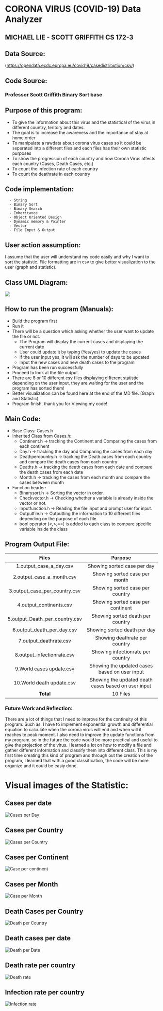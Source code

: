 <!-- Headings -->
# CORONA VIRUS (COVID-19) Data Analyzer
## MICHAEL LIE - SCOTT GRIFFITH CS 172-3

<!-- Links -->
## Data Source:
(https://opendata.ecdc.europa.eu/covid19/casedistribution/csv/)

## Code Source: 
### __Professor Scott Griffith__ Binary Sort base

## Purpose of this program:
* To give the information about this virus and the statistical of the virus in different country, teritory and dates. 
* The goal is to increase the awareness and the importance of stay at home order 
* To manipulate a rawdata about corona virus cases so it could be seperated into a different files and each files has their own statistic purposes
* To show the progression of each country and how Corona Virus affects each country (Cases, Death Cases, etc.)
* To count the infection rate of each country
* To count the deathrate in each country

## Code implementation:
      - String 
      - Binary Sort
      - Binary Search
      - Inheritance
      - Object Oriented Design
      - Dynamic memory & Pointer
      - Vector
      - File Input & Output

## User action assumption:
I assume that the user will understand my code easily and why I want to sort the statistic. File formatting are in csv to give better visualization to the user (graph and statistic).


## Class UML Diagram:
<!-- Images -->
![](pictures/myUML.jpg)

## How to run the program (Manuals):
* Build the program first
* Run it
* There will be a question which asking whether the user want to update the file or not.
  * The Program will display the current cases and displaying the current date
  * User could update it by typing (Yes/yes) to update the cases
  * If the user input yes, it will ask the number of days to be updated
  * Input the new cases and new death cases to the program
* Program has been run successfully
* Proceed to look at the file output.
* There are 8 or 10 different csv files displaying different statistic depending on the user input, they are waiting for the user and the program has sorted them!
* Better visualization can be found here at the end of the MD file. (Graph and Statistic)
* Program finish, thank you for Viewing my code!

## Main Code:
* Base Class: Cases.h
* Inherited Class from Cases.h:
  * Continent.h -> tracking the Continent and Comparing the cases from each continent
  * Day.h -> tracking the day and Comparing the cases from each day
  * Deathpercountry.h -> tracking the Death cases from each country and compare the death cases from each country
  * Deaths.h -> tracking the death cases from each date and compare the death cases from each date
  * Month.h -> tracking the cases from each month and compare the cases between month
* Function header:
  * Binarysort.h -> Sorting the vector in order.
  * Checkvector.h -> Checking whether a variable is already inside the vector or not.
  * Inputfunction.h -> Reading the file input and prompt user for input.
  * Outputfile.h -> Outputting the information to 10 different files depending on the purpose of each file.
  * bool operator (<,>,==) is added to each class to compare specific variable inside the class

##  Program Output File:
|             Files              |                       Purpose                        |
| :----------------------------: | :--------------------------------------------------: |
|    1.output_case_a_day.csv     |             Showing sorted case per day              |
|   2.output_case_a_month.csv    |            Showing sorted case per month             |
| 3.output_case_per_country.csv  |           Showing sorted case per country            |
|    4.output_continents.csv     |          Showing sorted case per continent           |
| 5.output_Death_per_country.csv |           Showing sorted death per country           |
|   6.output_death_per_day.csv   |             Showing sorted death per day             |
|     7.output_deathrate.csv     |            Showing deathrate per country             |
|   8.output_infectionrate.csv   |       Showing infectionrate per country              |
|    9.World cases update.csv    |    Showing the updated cases based on user input     |
|   10.World death update.csv    | Showing the updated death cases based on user input  |
|           __Total__            |                       10 Files                       | 


### Future Work and Reflection:
There are a lot of things that I need to improve for the continuity of this program. Such as, I have to implement exponential growth and differential equation to calculate when the corona virus will end and when will it reaches te peak moment. I also need to improve the update functions from my program, so in the future the code would be more practical and useful to give the projection of the virus. I learned a lot on how to modify a file and gather different information and classify them into different class. This is my first time creating this kind of program and through out the creation of the program, I learned that with a good classification, the code will be more organize and it could be easiy done.


# Visual images of the Statistic:
<!-- Images -->
## Cases per date
![Cases per Day](pictures/Caseperday.png)
## Cases per Country
![Cases per Country](pictures/countrycases.png)
## Cases per Continent
![Case per continent](pictures/Casepercontinent.png)
## Cases per Month
![Case per Month](pictures/Casepermonth.png)
## Death Cases per Country
![Death per Country](pictures/Deathpercountry.png)
## Death cases per date
![Death per Date](pictures/Deathperdate.png)
## Death rate per country
![Death rate](pictures/Deathrate.png)
## Infection rate per country
![Infection rate](pictures/Infectionrate.png)
